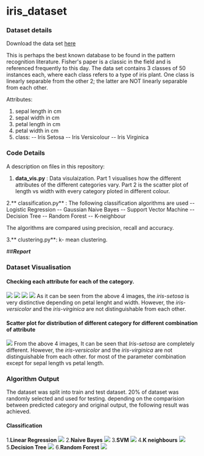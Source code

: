 # iris_dataset
### Dataset details
Download the data set [here](https://archive.ics.uci.edu/ml/machine-learning-databases/iris/) 

This is perhaps the best known database to be found in the pattern recognition literature. Fisher's paper is a classic in the field and is referenced frequently to this day. The data set contains 3 classes of 50 instances each, where each class refers to a type of iris plant. One class is linearly separable from the other 2; the latter are NOT linearly separable from each other. 

Attributes:
1. sepal length in cm 
2. sepal width in cm 
3. petal length in cm 
4. petal width in cm 
5. class: 
-- Iris Setosa 
-- Iris Versicolour 
-- Iris Virginica

### Code Details
A description on files in this repository:
1. **data_vis.py** : Data visulaization. Part 1 visualises how the different attributes of the different categories vary. Part 2 is the scatter plot of length vs width with every category ploted in different colour.

2.** classification.py** : The following classification algorithms are used 
-- Logistic Regression 
-- Gaussian Naive Bayes 
-- Support Vector Machine 
-- Decision Tree 
-- Random Forest 
-- K-neighbour

The algorithms are compared using precision, recall and accuracy.

3.** clustering.py**: k- mean clustering.

##***Report***

### Dataset Visualisation
#### Checking each attribute for each of the category.
![](https://github.com/sumanp31/iris_dataset/blob/master/Figure_3.png)
![](https://github.com/sumanp31/iris_dataset/blob/master/Figure_4.png) 
![](https://github.com/sumanp31/iris_dataset/blob/master/Figure_5.png) 
![](https://github.com/sumanp31/iris_dataset/blob/master/Figure_2.png) 
As it can be seen from the above 4 images, the *iris-setosa* is very distinctive depending on petal lenght and width. However, the *iris-versicolor* and the *iris-virginica* are not distinguishable from each other.

#### Scatter plot for distribution of different category for different combination of attribute
![](https://github.com/sumanp31/iris_dataset/blob/master/Figure_1.png) 
From the above 4 images, It can be seen that *Iris-setosa* are completely different. However, the *iris-versicolor* and the *iris-virginica* are not distinguishable from each other. for most of the parameter combination except for sepal length vs petal length.

### Algorithm Output
The dataset was split into train and test dataset. 20% of dataset was randomly selected and used for testing. depending on the comparision between predicted category and original output, the following result was achieved.
#### Classification
1.**Linear Regression**
 ![](https://github.com/sumanp31/iris_dataset/blob/master/L_reg.png) 
2.**Naive Bayes**
![](https://github.com/sumanp31/iris_dataset/blob/master/N_Bayes.png) 
3.**SVM**
![](https://github.com/sumanp31/iris_dataset/blob/master/svm.png) 
4.**K neighbours**
![](https://github.com/sumanp31/iris_dataset/blob/k_neigh.png) 
5.**Decision Tree**
![](https://github.com/sumanp31/iris_dataset/blob/D_Tree.png) 
6.**Random Forest**
![](https://github.com/sumanp31/iris_dataset/blob/R_Forest.png) 
